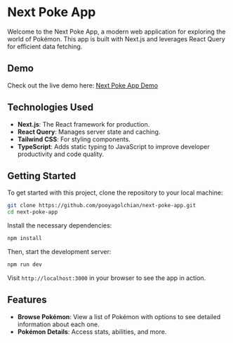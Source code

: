 # Next Poke App

Welcome to the Next Poke App, a modern web application for exploring the world of Pokémon. This app is built with Next.js and leverages React Query for efficient data fetching.

## Demo

Check out the live demo here: [Next Poke App Demo](https://next-pokemon-pooya.vercel.app/)

## Technologies Used

- **Next.js**: The React framework for production.
- **React Query**: Manages server state and caching.
- **Tailwind CSS**: For styling components.
- **TypeScript**: Adds static typing to JavaScript to improve developer productivity and code quality.

## Getting Started

To get started with this project, clone the repository to your local machine:

```bash
git clone https://github.com/pooyagolchian/next-poke-app.git
cd next-poke-app
```

Install the necessary dependencies:

```bash
npm install
```

Then, start the development server:

```bash
npm run dev
```

Visit `http://localhost:3000` in your browser to see the app in action.

## Features

- **Browse Pokémon**: View a list of Pokémon with options to see detailed information about each one.
- **Pokémon Details**: Access stats, abilities, and more.

